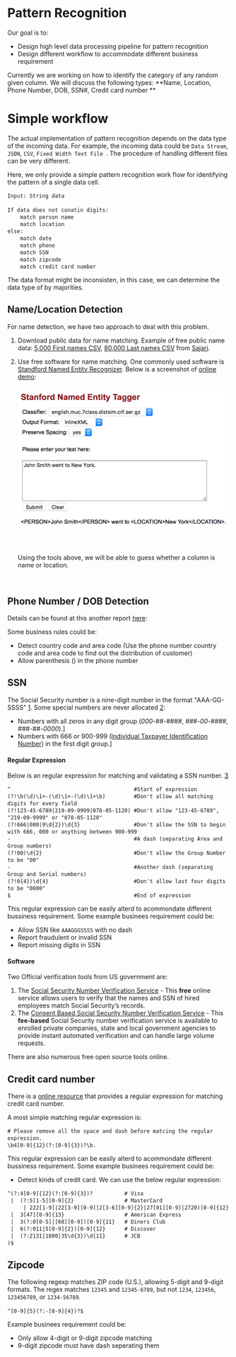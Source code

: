 # Pattern Recognition

Our goal is to: 

- Design high level data processing pipeline for pattern recognition
- Design different workflow to accommodate different business requirement

Currently we are working on how to identify the category of any random given column. We will discuss the following types: **Name, Location, Phone Number, DOB, SSN#, Credit card number **



# Simple workflow

The actual implementation of pattern recognition depends on the data type of the incoming data. For example, the incoming data could be `Data Stream`, `JSON`, `CSV`, `Fixed Width Text File `. The procedure of handling different files can be very different. 

Here, we only provide a simple pattern recognition work flow for identifying the pattern of a single data cell. 

```
Input: String data

If data does not conatin digits:
	match person name
    match location
else:
	match date
	match phone
	match SSN
	match zipcode
	match credit card number
```

The data format might be inconsisten, in this case, we can determine the data type of by majorities. 



## Name/Location Detection

For name detection, we have two approach to deal with this problem.

1. Download public data for name matching. Example of free public name data: [5,000 First names CSV](https://www.sajari.com/free-data/CSV_Database_of_First_Names.csv), [80,000 Last names CSV](https://www.sajari.com/free-data/CSV_Database_of_Last_Names.csv) from [Sajari](https://www.sajari.com/public-data).

2. Use free software for name matching. One commonly used software is [Standford Named Entity Recognizer](https://nlp.stanford.edu/software/CRF-NER.shtml). Below is a screenshot of [online demo](http://nlp.stanford.edu:8080/ner/process):

   <img src="images/StandfordNER.png" width="500">

   ​

   Using the tools above, we will be able to guess whether a column is name or location.

   ​

## Phone Number / DOB Detection

Details can be found at this another report [here](https://github.com/hexiaoyuhaha/PatternRecognition/blob/master/PhoneNumber_Date.md): 

Some business rules could be:

- Detect country code and area code (Use the phone number country code and area code to find out the distribution of customer)
- Allow parenthesis () in the phone number



## SSN

The Social Security number is a nine-digit number in the format "AAA-GG-SSSS" [1](https://en.wikipedia.org/wiki/Social_Security_number#Structure). Some special numbers are never allocated [2](https://en.wikipedia.org/wiki/Social_Security_number#Valid_SSNs):

- Numbers with all zeros in any digit group (*000*-##-####, ###-*00*-####, ###-##-*0000*).]
- Numbers with 666 or 900-999 ([Individual Taxpayer Identification Number](https://en.wikipedia.org/wiki/Individual_Taxpayer_Identification_Number)) in the first digit group.]

#### Regular Expression

Below is an regular expression for matching and validating a SSN number. [3](https://www.codeproject.com/Articles/651609/Validating-Social-Security-Numbers-through-Regular)

```
^                                       #Start of expression
(?!\b(\d)\1+-(\d)\1+-(\d)\1+\b)         #Don't allow all matching digits for every field
(?!123-45-6789|219-09-9999|078-05-1120) #Don't allow "123-45-6789", "219-09-9999" or "078-05-1120"
(?!666|000|9\d{2})\d{3}                 #Don't allow the SSN to begin with 666, 000 or anything between 900-999
-                                       #A dash (separating Area and Group numbers)
(?!00)\d{2}                             #Don't allow the Group Number to be "00"
-                                       #Another dash (separating Group and Serial numbers)
(?!0{4})\d{4}                           #Don't allow last four digits to be "0000"
$                                       #End of expression
```

This regular expression can be easily alterd to acommondate different bussiness requirement. Some example businees requirement could be:

- Allow SSN like `AAAGGGSSSS` with no dash
- Report fraudulent or invalid SSN
- Report missing digits in SSN



#### Software

Two Official verification tools from US government are:

1. The [Social Security Number Verification Service](http://www.ssa.gov/employer/ssnv.htm) - This **free** online service allows users to verify that the names and SSN of hired employees match Social Security’s records.
2. The [Consent Based Social Security Number Verification Service](http://www.ssa.gov/cbsv/) - This **fee-based** Social Security number verification service is available to enrolled private companies, state and local government agencies to provide instant automated verification and can handle large volume requests.

There are also numerous free open source tools online. 



## Credit card number

There is a [online resource](http://www.regular-expressions.info/creditcard.html) that provides a regular expression for matching credit card number.

A most simple matching regular expression is:

```
# Please remove all the space and dash before matcing the regular expression.
\b4[0-9]{12}(?:[0-9]{3})?\b.
```

This regular expression can be easily alterd to acommondate different bussiness requirement. Some example businees requirement could be:

- Detect kinds of credit card. We can use the below regular expression:

```
^(?:4[0-9]{12}(?:[0-9]{3})?          # Visa
 |  (?:5[1-5][0-9]{2}                # MasterCard
     | 222[1-9]|22[3-9][0-9]|2[3-6][0-9]{2}|27[01][0-9]|2720)[0-9]{12}
 |  3[47][0-9]{13}                   # American Express
 |  3(?:0[0-5]|[68][0-9])[0-9]{11}   # Diners Club
 |  6(?:011|5[0-9]{2})[0-9]{12}      # Discover
 |  (?:2131|1800|35\d{3})\d{11}      # JCB
)$
```



## Zipcode

The following regexp matches ZIP code (U.S.), allowing 5-digit and 9-digit formats. The regex matches `12345` and `12345-6789`, but not `1234`, `123456`, `123456789`, or `1234-56789`.

```^[0-9]{5}(?:-[0-9]{4})?$```

Example businees requirement could be:

- Only allow 4-digit or 9-digit zipcode matching
- 9-digit zipcode must have dash seperating them

